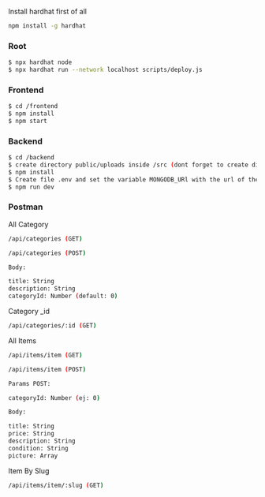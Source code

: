 Install hardhat first of all
```sh
npm install -g hardhat
```
### Root
```sh
$ npx hardhat node
$ npx hardhat run --network localhost scripts/deploy.js
```


### Frontend
```sh
$ cd /frontend
$ npm install
$ npm start
```

### Backend

```sh
$ cd /backend
$ create directory public/uploads inside /src (dont forget to create directory)
$ npm install
$ Create file .env and set the variable MONGODB_URl with the url of the database in mongoDB, and JWT_PRIVATE_KEY with a private key for do the  hashing of the token
$ npm run dev

```

### Postman

All Category

```sh
/api/categories (GET)
```

```sh
/api/categories (POST)

Body:

title: String
description: String
categoryId: Number (default: 0)

```

Category _id

```sh
/api/categories/:id (GET)
```

All Items

```sh
/api/items/item (GET)
```

```sh
/api/items/item (POST)

Params POST:

categoryId: Number (ej: 0)

Body:

title: String
price: String
description: String
condition: String
picture: Array
```

Item By Slug

```sh
/api/items/item/:slug (GET)
```
